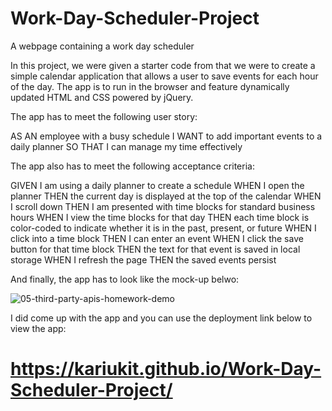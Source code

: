# Work-Day-Scheduler-Project
A webpage containing a work day scheduler

In this project, we were given a starter code from that we were to create a simple calendar application that allows a user to save events for each hour of the day. The app is to run in the browser and feature dynamically updated HTML and CSS powered by jQuery.

The app has to meet the following user story:

AS AN employee with a busy schedule
I WANT to add important events to a daily planner
SO THAT I can manage my time effectively

The app also has to meet the following acceptance criteria:

GIVEN I am using a daily planner to create a schedule
WHEN I open the planner
THEN the current day is displayed at the top of the calendar
WHEN I scroll down
THEN I am presented with time blocks for standard business hours
WHEN I view the time blocks for that day
THEN each time block is color-coded to indicate whether it is in the past, present, or future
WHEN I click into a time block
THEN I can enter an event
WHEN I click the save button for that time block
THEN the text for that event is saved in local storage
WHEN I refresh the page
THEN the saved events persist

And finally, the app has to look like the mock-up belwo:

![05-third-party-apis-homework-demo](https://user-images.githubusercontent.com/108309963/186790082-3707cb9f-2737-467a-b2c5-98534dca95f2.gif)

I did come up with the app and you can use the deployment link below to view the app:

# https://kariukit.github.io/Work-Day-Scheduler-Project/
